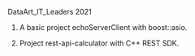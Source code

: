 DataArt_IT_Leaders 2021
1. A basic project echoServerClient with boost::asio.



2. Project rest-api-calculator with C++ REST SDK.
